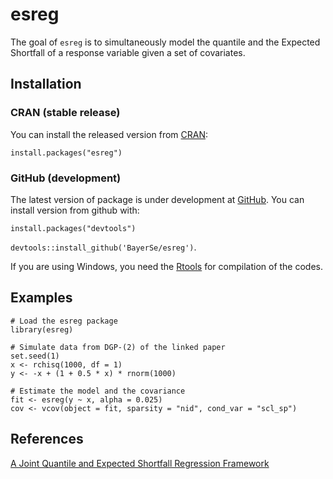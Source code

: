 esreg
=====

The goal of `esreg` is to simultaneously model the quantile and the
Expected Shortfall of a response variable given a set of covariates.

Installation
------------

### CRAN (stable release)

You can install the released version from
[CRAN](http://cran.r-project.org/):

`install.packages("esreg")`

### GitHub (development)

The latest version of package is under development at
[GitHub](https://github.com/BayerSe/esreg). You can install version from
github with:

`install.packages("devtools")`

`devtools::install_github('BayerSe/esreg')`.

If you are using Windows, you need the
[Rtools](https://cran.r-project.org/bin/windows/Rtools/) for compilation
of the codes.

Examples
--------

    # Load the esreg package
    library(esreg)

    # Simulate data from DGP-(2) of the linked paper
    set.seed(1)
    x <- rchisq(1000, df = 1)
    y <- -x + (1 + 0.5 * x) * rnorm(1000)

    # Estimate the model and the covariance
    fit <- esreg(y ~ x, alpha = 0.025)
    cov <- vcov(object = fit, sparsity = "nid", cond_var = "scl_sp")

References
----------

[A Joint Quantile and Expected Shortfall Regression
Framework](https://arxiv.org/abs/1704.02213)
